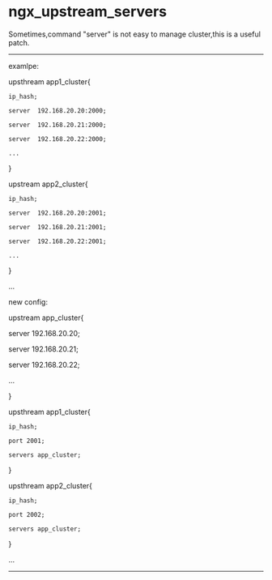# ngx_upstream_servers
Sometimes,command "server" is not easy to manage cluster,this is a useful patch.

---------------------------------------------------------------------------------
examlpe:


upsthream app1_cluster{

    ip_hash;
    
    server  192.168.20.20:2000;
    
    server  192.168.20.21:2000;
    
    server  192.168.20.22:2000;
    
    ...
    
}

upstream app2_cluster{

    ip_hash;
    
    server  192.168.20.20:2001;
    
    server  192.168.20.21:2001;
    
    server  192.168.20.22:2001;
    
    ...
    
}

...

new config:

upstream app_cluster{

  server  192.168.20.20;
  
  server  192.168.20.21;
  
  server  192.168.20.22;
  
  ...
  
}

upsthream app1_cluster{

    ip_hash;
    
    port 2001;
    
    servers app_cluster;
    
}

upsthream app2_cluster{

    ip_hash;
    
    port 2002;
    
    servers app_cluster;
    
}

...

------------------------------------------------------------------------------




